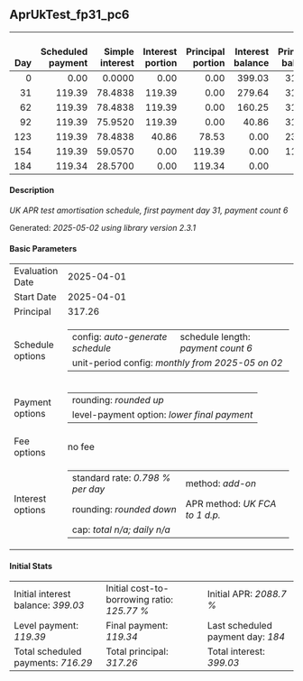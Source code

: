 <h2>AprUkTest_fp31_pc6</h2>
<table>
    <thead style="vertical-align: bottom;">
        <th style="text-align: right;">Day</th>
        <th style="text-align: right;">Scheduled payment</th>
        <th style="text-align: right;">Simple interest</th>
        <th style="text-align: right;">Interest portion</th>
        <th style="text-align: right;">Principal portion</th>
        <th style="text-align: right;">Interest balance</th>
        <th style="text-align: right;">Principal balance</th>
        <th style="text-align: right;">Total simple interest</th>
        <th style="text-align: right;">Total interest</th>
        <th style="text-align: right;">Total principal</th>
    </thead>
    <tr style="text-align: right;">
        <td class="ci00">0</td>
        <td class="ci01" style="white-space: nowrap;">0.00</td>
        <td class="ci02">0.0000</td>
        <td class="ci03">0.00</td>
        <td class="ci04">0.00</td>
        <td class="ci05">399.03</td>
        <td class="ci06">317.26</td>
        <td class="ci07">0.0000</td>
        <td class="ci08">0.00</td>
        <td class="ci09">0.00</td>
    </tr>
    <tr style="text-align: right;">
        <td class="ci00">31</td>
        <td class="ci01" style="white-space: nowrap;">119.39</td>
        <td class="ci02">78.4838</td>
        <td class="ci03">119.39</td>
        <td class="ci04">0.00</td>
        <td class="ci05">279.64</td>
        <td class="ci06">317.26</td>
        <td class="ci07">78.4838</td>
        <td class="ci08">119.39</td>
        <td class="ci09">0.00</td>
    </tr>
    <tr style="text-align: right;">
        <td class="ci00">62</td>
        <td class="ci01" style="white-space: nowrap;">119.39</td>
        <td class="ci02">78.4838</td>
        <td class="ci03">119.39</td>
        <td class="ci04">0.00</td>
        <td class="ci05">160.25</td>
        <td class="ci06">317.26</td>
        <td class="ci07">156.9676</td>
        <td class="ci08">238.78</td>
        <td class="ci09">0.00</td>
    </tr>
    <tr style="text-align: right;">
        <td class="ci00">92</td>
        <td class="ci01" style="white-space: nowrap;">119.39</td>
        <td class="ci02">75.9520</td>
        <td class="ci03">119.39</td>
        <td class="ci04">0.00</td>
        <td class="ci05">40.86</td>
        <td class="ci06">317.26</td>
        <td class="ci07">232.9196</td>
        <td class="ci08">358.17</td>
        <td class="ci09">0.00</td>
    </tr>
    <tr style="text-align: right;">
        <td class="ci00">123</td>
        <td class="ci01" style="white-space: nowrap;">119.39</td>
        <td class="ci02">78.4838</td>
        <td class="ci03">40.86</td>
        <td class="ci04">78.53</td>
        <td class="ci05">0.00</td>
        <td class="ci06">238.73</td>
        <td class="ci07">311.4034</td>
        <td class="ci08">399.03</td>
        <td class="ci09">78.53</td>
    </tr>
    <tr style="text-align: right;">
        <td class="ci00">154</td>
        <td class="ci01" style="white-space: nowrap;">119.39</td>
        <td class="ci02">59.0570</td>
        <td class="ci03">0.00</td>
        <td class="ci04">119.39</td>
        <td class="ci05">0.00</td>
        <td class="ci06">119.34</td>
        <td class="ci07">370.4604</td>
        <td class="ci08">399.03</td>
        <td class="ci09">197.92</td>
    </tr>
    <tr style="text-align: right;">
        <td class="ci00">184</td>
        <td class="ci01" style="white-space: nowrap;">119.34</td>
        <td class="ci02">28.5700</td>
        <td class="ci03">0.00</td>
        <td class="ci04">119.34</td>
        <td class="ci05">0.00</td>
        <td class="ci06">0.00</td>
        <td class="ci07">399.0304</td>
        <td class="ci08">399.03</td>
        <td class="ci09">317.26</td>
    </tr>
</table>
<h4>Description</h4>
<p><i>UK APR test amortisation schedule, first payment day 31, payment count 6</i></p>
<p>Generated: <i>2025-05-02 using library version 2.3.1</i></p>
<h4>Basic Parameters</h4>
<table>
    <tr>
        <td>Evaluation Date</td>
        <td>2025-04-01</td>
    </tr>
    <tr>
        <td>Start Date</td>
        <td>2025-04-01</td>
    </tr>
    <tr>
        <td>Principal</td>
        <td>317.26</td>
    </tr>
    <tr>
        <td>Schedule options</td>
        <td>
            <table>
                <tr>
                    <td>config: <i>auto-generate schedule</i></td>
                    <td>schedule length: <i><i>payment count</i> 6</i></td>
                </tr>
                <tr>
                    <td colspan="2" style="white-space: nowrap;">unit-period config: <i>monthly from 2025-05 on 02</i></td>
                </tr>
            </table>
        </td>
    </tr>
    <tr>
        <td>Payment options</td>
        <td>
            <table>
                <tr>
                    <td>rounding: <i>rounded up</i></td>
                </tr>
                <tr>
                    <td>level-payment option: <i>lower&nbsp;final&nbsp;payment</i></td>
                </tr>
            </table>
        </td>
    </tr>
    <tr>
        <td>Fee options</td>
        <td>no fee
        </td>
    </tr>
    <tr>
        <td>Interest options</td>
        <td>
            <table>
                <tr>
                    <td>standard rate: <i>0.798 % per day</i></td>
                    <td>method: <i>add-on</i></td>
                </tr>
                <tr>
                    <td>rounding: <i>rounded down</i></td>
                    <td>APR method: <i>UK FCA to 1 d.p.</i></td>
                </tr>
                <tr>
                    <td colspan="2">cap: <i>total <i>n/a</i>; daily <i>n/a</i></td>
                </tr>
            </table>
        </td>
    </tr>
</table>
<h4>Initial Stats</h4>
<table>
    <tr>
        <td>Initial interest balance: <i>399.03</i></td>
        <td>Initial cost-to-borrowing ratio: <i>125.77 %</i></td>
        <td>Initial APR: <i>2088.7 %</i></td>
    </tr>
    <tr>
        <td>Level payment: <i>119.39</i></td>
        <td>Final payment: <i>119.34</i></td>
        <td>Last scheduled payment day: <i>184</i></td>
    </tr>
    <tr>
        <td>Total scheduled payments: <i>716.29</i></td>
        <td>Total principal: <i>317.26</i></td>
        <td>Total interest: <i>399.03</i></td>
    </tr>
</table>